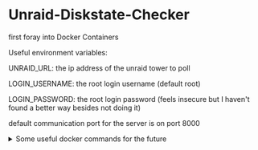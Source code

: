 # Unraid-Diskstate-Checker
first foray into Docker Containers

Useful environment variables:

UNRAID_URL: the ip address of the unraid tower to poll

LOGIN_USERNAME: the root login username (default root)

LOGIN_PASSWORD: the root login password (feels insecure but I haven't found a better way besides not doing it)

default communication port for the server is on port 8000

<details>
  <summary>
    Some useful docker commands for the future
  </summary>
  
  ```
  docker build --tag [name] .
  docker run --env name=value -p hostport:containerport [name]
  ```
</details>
